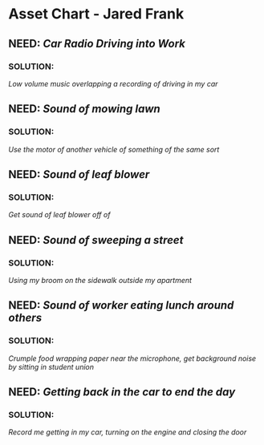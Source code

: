 # Asset Chart - Jared Frank

## NEED: *Car Radio Driving into Work*
### SOLUTION:
*Low volume music overlapping a recording of driving in my car*

## NEED: *Sound of mowing lawn*
### SOLUTION: 
*Use the motor of another vehicle of something of the same sort*

## NEED: *Sound of leaf blower*
### SOLUTION: 
*Get sound of leaf blower off of*

## NEED: *Sound of sweeping a street*
### SOLUTION: 
*Using my broom on the sidewalk outside my apartment*

## NEED: *Sound of worker eating lunch around others*
### SOLUTION: 
*Crumple food wrapping paper near the microphone, get background noise by sitting in student union*

## NEED: *Getting back in the car to end the day*
### SOLUTION: 
*Record me getting in my car, turning on the engine and closing the door*
